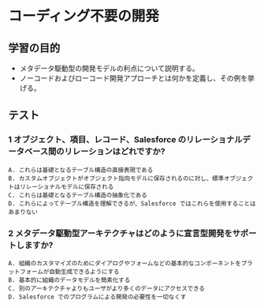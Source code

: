 # コーディング不要の開発
## 学習の目的
* メタデータ駆動型の開発モデルの利点について説明する。
* ノーコードおよびローコード開発アプローチとは何かを定義し、その例を挙げる。

## テスト
### 1 オブジェクト、項目、レコード、Salesforce のリレーショナルデータベース間のリレーションはどれですか?
    A. これらは基礎となるテーブル構造の直接表現である
    B. カスタムオブジェクトがオブジェクト指向モデルに保存されるのに対し、標準オブジェクトはリレーショナルモデルに保存される
    C. これらは基礎となるテーブル構造の抽象化である
    D. これらによってテーブル構造を理解できるが、Salesforce ではこれらを使用することはあまりない

### 2 メタデータ駆動型アーキテクチャはどのように宣言型開発をサポートしますか?
    A. 組織のカスタマイズのためにダイアログやフォームなどの基本的なコンポーネントをプラットフォームが自動生成できるようにする
    B. 基本的に組織のデータモデルを簡素化する
    C. 別のアーキテクチャよりもユーザがより多くのデータにアクセスできる
    D. Salesforce でのプログラムによる開発の必要性を一切なくす